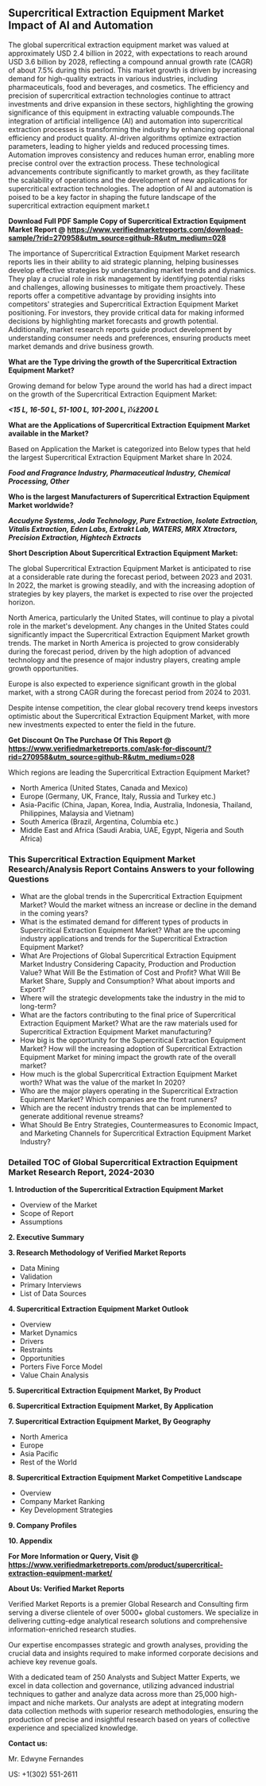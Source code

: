 <h2>Supercritical Extraction Equipment Market Impact of AI and Automation</h2>The global supercritical extraction equipment market was valued at approximately USD 2.4 billion in 2022, with expectations to reach around USD 3.6 billion by 2028, reflecting a compound annual growth rate (CAGR) of about 7.5% during this period. This market growth is driven by increasing demand for high-quality extracts in various industries, including pharmaceuticals, food and beverages, and cosmetics. The efficiency and precision of supercritical extraction technologies continue to attract investments and drive expansion in these sectors, highlighting the growing significance of this equipment in extracting valuable compounds.The integration of artificial intelligence (AI) and automation into supercritical extraction processes is transforming the industry by enhancing operational efficiency and product quality. AI-driven algorithms optimize extraction parameters, leading to higher yields and reduced processing times. Automation improves consistency and reduces human error, enabling more precise control over the extraction process. These technological advancements contribute significantly to market growth, as they facilitate the scalability of operations and the development of new applications for supercritical extraction technologies. The adoption of AI and automation is poised to be a key factor in shaping the future landscape of the supercritical extraction equipment market.t</p><p id="" class=""><strong>Download Full PDF Sample Copy of Supercritical Extraction Equipment Market Report @ <a href="https://www.verifiedmarketreports.com/download-sample/?rid=270958&utm_source=github-R&utm_medium=028" target="_blank">https://www.verifiedmarketreports.com/download-sample/?rid=270958&utm_source=github-R&utm_medium=028</a></strong></p><p>The importance of&nbsp;Supercritical Extraction Equipment Market research reports lies in their ability to aid strategic planning, helping businesses develop effective strategies by understanding market trends and dynamics. They play a crucial role in risk management by identifying potential risks and challenges, allowing businesses to mitigate them proactively. These reports offer a competitive advantage by providing insights into competitors' strategies and Supercritical Extraction Equipment Market positioning. For investors, they provide critical data for making informed decisions by highlighting market forecasts and growth potential. Additionally, market research reports guide product development by understanding consumer needs and preferences, ensuring products meet market demands and drive business growth.</p><p><strong>What are the&nbsp;Type driving the growth of the Supercritical Extraction Equipment Market?</strong></p><p id="" class="">Growing demand for below Type around the world has had a direct impact on the growth of the Supercritical Extraction Equipment Market:</p><em><strong><15 L, 16-50 L, 51-100 L, 101-200 L, ï¼ž200 L</strong></em></p><strong>What are the&nbsp;Applications&nbsp;of Supercritical Extraction Equipment Market available in the Market?</strong></p><p id="" class="">Based on Application the Market is categorized into Below types that held the largest Supercritical Extraction Equipment Market share In 2024.</p><em><strong>Food and Fragrance Industry, Pharmaceutical Industry, Chemical Processing, Other</strong></em></p><strong>Who is the largest Manufacturers of Supercritical Extraction Equipment Market worldwide?</strong></p><p><em><strong>Accudyne Systems, Joda Technology, Pure Extraction, Isolate Extraction, Vitalis Extraction, Eden Labs, Extrakt Lab, WATERS, MRX Xtractors, Precision Extraction, Hightech Extracts</strong></em></p><p id="" class=""><strong>Short Description About Supercritical Extraction Equipment Market:</strong></p><p>The global Supercritical Extraction Equipment Market is anticipated to rise at a considerable rate during the forecast period, between 2023 and 2031. In 2022, the market is growing steadily, and with the increasing adoption of strategies by key players, the market is expected to rise over the projected horizon.</p><p>North America, particularly the United States, will continue to play a pivotal role in the market's development. Any changes in the United States could significantly impact the Supercritical Extraction Equipment Market growth trends. The market in North America is projected to grow considerably during the forecast period, driven by the high adoption of advanced technology and the presence of major industry players, creating ample growth opportunities.</p><p>Europe is also expected to experience significant growth in the global market, with a strong CAGR during the forecast period from 2024 to 2031.</p><p>Despite intense competition, the clear global recovery trend keeps investors optimistic about the Supercritical Extraction Equipment Market, with more new investments expected to enter the field in the future.</p><p id="" class=""><strong>Get Discount On The Purchase Of This Report @ <a href="https://www.verifiedmarketreports.com/ask-for-discount/?rid=270958&utm_source=github-R&utm_medium=028" target="_blank">https://www.verifiedmarketreports.com/ask-for-discount/?rid=270958&utm_source=github-R&utm_medium=028</a></strong></p>Which regions are leading the Supercritical Extraction Equipment Market?</p><ul><li>North America (United States, Canada and Mexico)</li><li>Europe (Germany, UK, France, Italy, Russia and Turkey etc.)</li><li>Asia-Pacific (China, Japan, Korea, India, Australia, Indonesia, Thailand, Philippines, Malaysia and Vietnam)</li><li>South America (Brazil, Argentina, Columbia etc.)</li><li>Middle East and Africa (Saudi Arabia, UAE, Egypt, Nigeria and South Africa)</li></ul><h3 id="" class="">This Supercritical Extraction Equipment Market Research/Analysis Report Contains Answers to your following Questions</h3><ul><li>What are the global trends in the Supercritical Extraction Equipment Market? Would the market witness an increase or decline in the demand in the coming years?</li><li>What is the estimated demand for different types of products in Supercritical Extraction Equipment Market? What are the upcoming industry applications and trends for the Supercritical Extraction Equipment Market?</li><li>What Are Projections of Global Supercritical Extraction Equipment Market Industry Considering Capacity, Production and Production Value? What Will Be the Estimation of Cost and Profit? What Will Be Market Share, Supply and Consumption? What about imports and Export?</li><li>Where will the strategic developments take the industry in the mid to long-term?</li><li>What are the factors contributing to the final price of Supercritical Extraction Equipment Market? What are the raw materials used for Supercritical Extraction Equipment Market manufacturing?</li><li>How big is the opportunity for the Supercritical Extraction Equipment Market? How will the increasing adoption of Supercritical Extraction Equipment Market for mining impact the growth rate of the overall market?</li><li>How much is the global Supercritical Extraction Equipment Market worth? What was the value of the market In 2020?</li><li>Who are the major players operating in the Supercritical Extraction Equipment Market? Which companies are the front runners?</li><li>Which are the recent industry trends that can be implemented to generate additional revenue streams?</li><li>What Should Be Entry Strategies, Countermeasures to Economic Impact, and Marketing Channels for Supercritical Extraction Equipment Market Industry?</li></ul><h3 id="" class="">Detailed TOC of Global Supercritical Extraction Equipment Market Research Report, 2024-2030</h3><p id="" class=""><strong>1. Introduction of the Supercritical Extraction Equipment Market</strong></p><ul><li>Overview of the Market</li><li>Scope of Report</li><li>Assumptions</li></ul><p id="" class=""><strong>2. Executive Summary</strong></p><p id="" class=""><strong>3. Research Methodology of Verified Market Reports</strong></p><ul><li>Data Mining</li><li>Validation</li><li>Primary Interviews</li><li>List of Data Sources</li></ul><p id="" class=""><strong>4. Supercritical Extraction Equipment Market Outlook</strong></p><ul><li>Overview</li><li>Market Dynamics</li><li>Drivers</li><li>Restraints</li><li>Opportunities</li><li>Porters Five Force Model</li><li>Value Chain Analysis</li></ul><p id="" class=""><strong>5. Supercritical Extraction Equipment Market, By Product</strong></p><p id="" class=""><strong>6. Supercritical Extraction Equipment Market, By Application</strong></p><p id="" class=""><strong>7. Supercritical Extraction Equipment Market, By Geography</strong></p><ul><li>North America</li><li>Europe</li><li>Asia Pacific</li><li>Rest of the World</li></ul><p id="" class=""><strong>8. Supercritical Extraction Equipment Market Competitive Landscape</strong></p><ul><li>Overview</li><li>Company Market Ranking</li><li>Key Development Strategies</li></ul><p id="" class=""><strong>9. Company Profiles</strong></p><p id="" class=""><strong>10. Appendix</strong></p><p id="" class=""><strong>For More Information or Query, Visit @ <a href="https://www.verifiedmarketreports.com/product/supercritical-extraction-equipment-market/" target="_blank">https://www.verifiedmarketreports.com/product/supercritical-extraction-equipment-market/</a></strong></p><p id="" class=""><strong>About Us: Verified Market Reports</strong></p><p id="" class="">Verified Market Reports is a premier Global Research and Consulting firm serving a diverse clientele of over 5000+ global customers. We specialize in delivering cutting-edge analytical research solutions and comprehensive information-enriched research studies.</p><p id="" class="">Our expertise encompasses strategic and growth analyses, providing the crucial data and insights required to make informed corporate decisions and achieve key revenue goals.</p><p id="" class="">With a dedicated team of 250 Analysts and Subject Matter Experts, we excel in data collection and governance, utilizing advanced industrial techniques to gather and analyze data across more than 25,000 high-impact and niche markets. Our analysts are adept at integrating modern data collection methods with superior research methodologies, ensuring the production of precise and insightful research based on years of collective experience and specialized knowledge.</p><p id="" class=""><strong>Contact us:</strong></p><p id="" class="">Mr. Edwyne Fernandes</p><p id="" class="">US: +1(302) 551-2611</p>